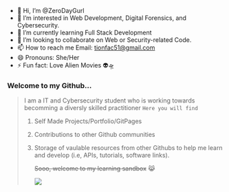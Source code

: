 - 👋 Hi, I’m @ZeroDayGurl
- 👀 I’m interested in Web Development, Digital Forensics, and Cybersecurity. 
- 🌱 I’m currently learning Full Stack Development 
- 💞️ I’m looking to collaborate on Web or Security-related Code. 
- 📫 How to reach me Email: tionfac51@gmail.com
- 😄 Pronouns: She/Her
- ⚡ Fun fact: Love Alien Movies 👽🛸

### Welcome to my Github...
> I am a IT and Cybersecurity student who is working towards becomming a diversly skilled practitioner
>`Here you will find`
> 1. Self Made Projects/Portfolio/GitPages
> 2. Contributions to other Github communities
> 3. Storage of vaulable resources from other Githubs to help me learn and develop (i.e, APIs, tutorials, software links).
>
>    
>    ~~Sooo, welcome to my learning sandbox~~ 😹
>
> 
>    ![](https://media.istockphoto.com/id/1365847213/photo/phone-lock-to-protect-from-cyber-scam-online-data-fraud-or-identity-theft-laptop-with-hacker.jpg?s=612x612&w=0&k=20&c=SRJQojj1bEbkSY90HZR_JUzDFjJigm124H7zXqEEMYs=)
<!---

ZeroDayGurl/ZeroDayGurl is a ✨ special ✨ repository because its `README.md` (this file) appears on your GitHub profile.
You can click the Preview link to take a look at your changes.
--->
